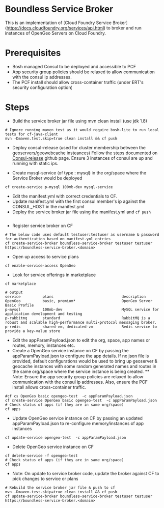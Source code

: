 # Boundless Service Broker

This is an implementation of [Cloud Foundry Service Broker] (https://docs.cloudfoundry.org/services/api.html) to broker and run instances of OpenGeo Servers on Cloud Foundry. 

# Prerequisites
* Bosh managed Consul to be deployed and accessible to PCF
* App security group policies should be relaxed to allow communication with the consul ip addresses. 
* The PCF install should allow cross-container traffic (under ERT's security configuration option)

# Steps
* Build the service broker jar file using mvn clean install (use jdk 1.8)
```
# Ignore running maven test as it would require bosh-lite to run local tests for cf-java-client
mvn -Dmaven.test.skip=true clean install && cf push
```
* Deploy consul-release (used for cluster membership between the geoservers/geowebcache insteances)
  Follow the steps documented on [Consul-release](https://github.com/cloudfoundry-incubator/consul-release) github page.
  Ensure 3 instances of consul are up and running with static ips.

* Create mysql-service (of type : mysql) in the org/space where the Service Broker would be deployed
```
cf create-service p-mysql 100mb-dev mysql-service
```
* Edit the manifest.yml with correct credentials to CF.
* Update manifest.yml with the first consul member's ip against the CONSUL_HOST in the manifest.yml
* Deploy the service broker jar file using the manifest.yml and `cf push`
```
```
* Register service broker on CF
```
# The below code uses default testuser:testuser as username & password for authentication based on manifest.yml entries
cf create-service-broker boundless-service-broker testuser testuser https://boundless-service-broker.<domain>
```
* Open up access to service plans
```
cf enable-service-access OpenGeo
```
* Look for service offerings in marketplace
```
cf marketplace

# output
service          plans                               description
OpenGeo          basic, premium*                     OpenGeo Server Basic Profile
p-mysql          100mb-dev                           MySQL service for application development and testing
p-rabbitmq       standard                            RabbitMQ is a robust and scalable high-performance multi-protocol messaging broker.
p-redis          shared-vm, dedicated-vm             Redis service to provide a key-value store
```
* Edit the appParamPayload.json to edit the org, space, app names or routes, memory, instances etc.
* Create a OpenGeo service instance on CF by passing the appParamPayload.json to configure the app details. If no json file is provided, default configurations would be used to bring up geoserver & geocache instances with some random generated names and routes in the same org/space where the service instance is being created.
** Note: Ensure the app security group policies are relaxed to allow communication with the consul ip addresses. Also, ensure the PCF install allows cross-container traffic.

```
#cf cs OpenGeo basic opengeo-test  -c appParamPayload.json
cf create-service OpenGeo basic opengeo-test  -c appParamPayload.json
# Check status of apps (if they are in same org/space)
cf apps
```
* Update OpenGeo service instance on CF by passing an updated appParamPayload.json to re-configure memory/instances  of app instances
```
cf update-service opengeo-test  -c appParamPayload.json
```
* Delete OpenGeo service instance on CF 
```
cf delete-service -f opengeo-test  
# Check status of apps (if they are in same org/space)
cf apps
```
* Note: On update to service broker code, update the broker against CF to pick changes to service or plans
```
# Rebuild the service broker jar file & push to cf
mvn -Dmaven.test.skip=true clean install && cf push
cf update-service-broker boundless-service-broker testuser testuser https://boundless-service-broker.<domain>
```
